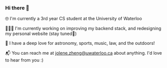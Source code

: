 ### Hi there 👋

🤓 I'm currently a 3rd year CS student at the University of Waterloo

👩🏻‍💻 I'm currently working on improving my backend stack, and redesigning my personal website (stay tuned👀)

🔭 I have a deep love for astronomy, sports, music, law, and the outdoors!

📬 You can reach me at jolene.zheng@uwaterloo.ca about anything. I'd love to hear from you :)
